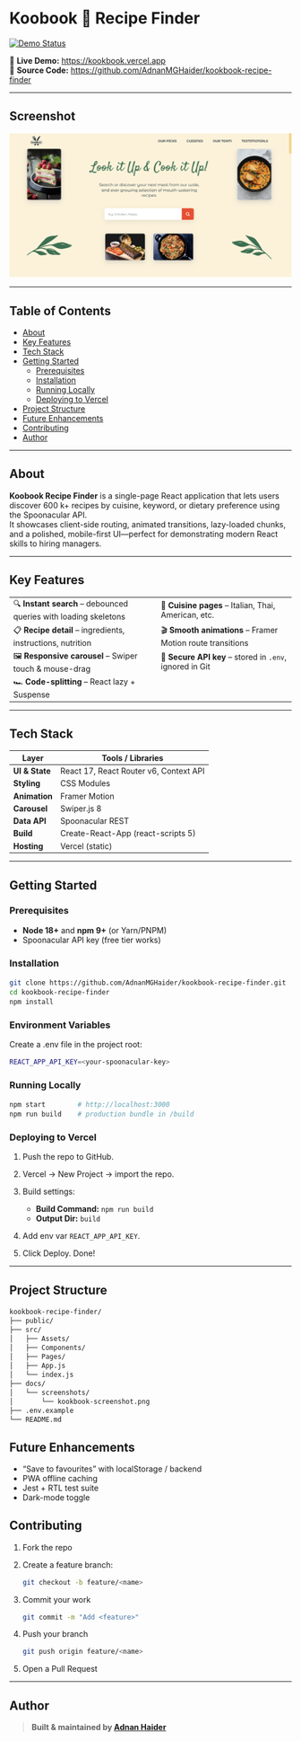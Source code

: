 # Koobook 🍳 Recipe Finder

[![Demo Status](https://img.shields.io/badge/demo-online-brightgreen?style=flat)](https://kookbook.vercel.app)

🔗 **Live Demo:** https://kookbook.vercel.app  
📂 **Source Code:** https://github.com/AdnanMGHaider/kookbook-recipe-finder

---

## Screenshot

![Koobook screenshot](docs/screenshots/kookbook-screenshot.png)

---

## Table of Contents

- [About](#about)
- [Key Features](#key-features)
- [Tech Stack](#tech-stack)
- [Getting Started](#getting-started)
  - [Prerequisites](#prerequisites)
  - [Installation](#installation)
  - [Running Locally](#running-locally)
  - [Deploying to Vercel](#deploying-to-vercel)
- [Project Structure](#project-structure)
- [Future Enhancements](#future-enhancements)
- [Contributing](#contributing)
- [Author](#author)

---

## About

**Koobook Recipe Finder** is a single-page React application that lets users discover 600 k+ recipes by cuisine, keyword, or dietary preference using the Spoonacular API.  
It showcases client-side routing, animated transitions, lazy-loaded chunks, and a polished, mobile-first UI—perfect for demonstrating modern React skills to hiring managers.

---

## Key Features

|                                                                  |                                                            |
| ---------------------------------------------------------------- | ---------------------------------------------------------- |
| 🔍 **Instant search** – debounced queries with loading skeletons | 🍝 **Cuisine pages** – Italian, Thai, American, etc.       |
| 📋 **Recipe detail** – ingredients, instructions, nutrition      | 🎬 **Smooth animations** – Framer Motion route transitions |
| 🖼 **Responsive carousel** – Swiper touch & mouse-drag            | 🔐 **Secure API key** – stored in `.env`, ignored in Git   |
| 🏎 **Code-splitting** – React lazy + Suspense                     |

---

## Tech Stack

| Layer          | Tools / Libraries                      |
| -------------- | -------------------------------------- |
| **UI & State** | React 17, React Router v6, Context API |
| **Styling**    | CSS Modules                            |
| **Animation**  | Framer Motion                          |
| **Carousel**   | Swiper.js 8                            |
| **Data API**   | Spoonacular REST                       |
| **Build**      | Create-React-App (react-scripts 5)     |
| **Hosting**    | Vercel (static)                        |

---

## Getting Started

### Prerequisites

- **Node 18+** and **npm 9+** (or Yarn/PNPM)
- Spoonacular API key (free tier works)

### Installation

```bash
git clone https://github.com/AdnanMGHaider/kookbook-recipe-finder.git
cd kookbook-recipe-finder
npm install
```

### Environment Variables

Create a .env file in the project root:

```bash
REACT_APP_API_KEY=<your-spoonacular-key>
```

### Running Locally

```bash
npm start        # http://localhost:3000
npm run build    # production bundle in /build
```

### Deploying to Vercel

1. Push the repo to GitHub.
2. Vercel → New Project → import the repo.
3. Build settings:

   - **Build Command:** `npm run build`
   - **Output Dir:** `build`

4. Add env var `REACT_APP_API_KEY`.
5. Click Deploy. Done!

---

## Project Structure

```text
kookbook-recipe-finder/
├── public/
├── src/
│   ├── Assets/
│   ├── Components/
│   ├── Pages/
│   ├── App.js
│   └── index.js
├── docs/
│   └── screenshots/
│       └── kookbook-screenshot.png
├── .env.example
└── README.md
```

## Future Enhancements

- “Save to favourites” with localStorage / backend
- PWA offline caching
- Jest + RTL test suite
- Dark-mode toggle

## Contributing

1. Fork the repo
2. Create a feature branch:
   ```bash
   git checkout -b feature/<name>
   ```
3. Commit your work
   ```bash
   git commit -m "Add <feature>"
   ```
4. Push your branch

   ```bash
   git push origin feature/<name>
   ```

5. Open a Pull Request

---

## Author

> **Built & maintained by [Adnan Haider](https://www.linkedin.com/in/adnan-haider-dev/)**
